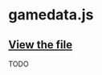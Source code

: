 # gamedata.js

## [View the file](https://github.com/VRSpeedruns/VRSR/blob/master/vrsrassets/js/gamedata.js)

TODO
